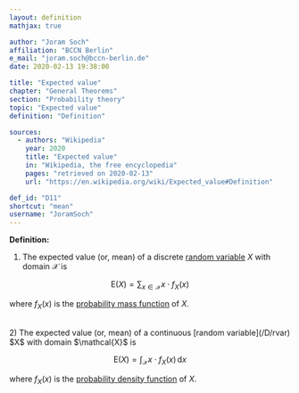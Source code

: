 ```yaml
---
layout: definition
mathjax: true

author: "Joram Soch"
affiliation: "BCCN Berlin"
e_mail: "joram.soch@bccn-berlin.de"
date: 2020-02-13 19:38:00

title: "Expected value"
chapter: "General Theorems"
section: "Probability theory"
topic: "Expected value"
definition: "Definition"

sources:
  - authors: "Wikipedia"
    year: 2020
    title: "Expected value"
    in: "Wikipedia, the free encyclopedia"
    pages: "retrieved on 2020-02-13"
    url: "https://en.wikipedia.org/wiki/Expected_value#Definition"

def_id: "D11"
shortcut: "mean"
username: "JoramSoch"
---
```



**Definition:**

1) The expected value (or, mean) of a discrete [random variable](/D/rvar) $X$ with domain $\mathcal{X}$ is

$$ \label{eq:mean-disc}
\mathrm{E}(X) = \sum_{x \in \mathcal{X}} x \cdot f_X(x)
$$

where $f_X(x)$ is the [probability mass function](/D/pmf) of $X$.

<br>
2) The expected value (or, mean) of a continuous [random variable](/D/rvar) $X$ with domain $\mathcal{X}$ is

$$ \label{eq:mean-cont}
\mathrm{E}(X) = \int_{\mathcal{X}} x \cdot f_X(x) \, \mathrm{d}x
$$

where $f_X(x)$ is the [probability density function](/D/pdf) of $X$.